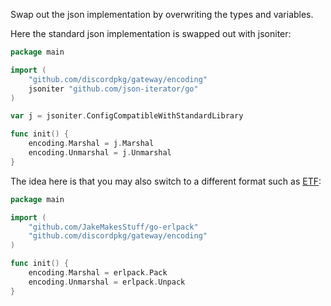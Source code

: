 Swap out the json implementation by overwriting the types and variables.

Here the standard json implementation is swapped out with jsoniter:
```go
package main

import (
    "github.com/discordpkg/gateway/encoding"
    jsoniter "github.com/json-iterator/go"
)

var j = jsoniter.ConfigCompatibleWithStandardLibrary

func init() {
    encoding.Marshal = j.Marshal
    encoding.Unmarshal = j.Unmarshal
}
```

The idea here is that you may also switch to a different format such as [ETF](https://discord.com/developers/docs/topics/gateway#encoding-and-compression):
```go
package main

import (
    "github.com/JakeMakesStuff/go-erlpack"
    "github.com/discordpkg/gateway/encoding"
)

func init() {
    encoding.Marshal = erlpack.Pack
    encoding.Unmarshal = erlpack.Unpack
}
```

